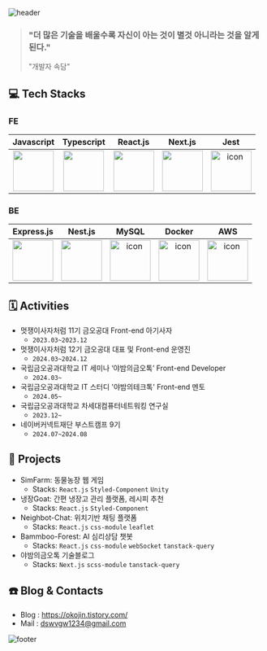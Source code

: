 ![header](https://capsule-render.vercel.app/api?type=transparent&height=200&color=gradient&text=FE%20개발자%20황용진입니다.&section=header&reversal=false&textBg=false&animation=fadeIn&fontColor=1a2a2b)

> ### "더 많은 기술을 배울수록 자신이 아는 것이 별것 아니라는 것을 알게 된다." <br />
> "개발자 속담"
  
## 💻 Tech Stacks

### FE
|Javascript|Typescript|React.js|Next.js|Jest|
|:-:|:-:|:-:|:-:|:-:|
| <img src="https://techstack-generator.vercel.app/js-icon.svg" width="80" height="80" /><br /> | <img src="https://techstack-generator.vercel.app/ts-icon.svg" width="80" height="80" /><br /> | <img src="https://techstack-generator.vercel.app/react-icon.svg" width="80" height="80" /><br /> | <img src="https://www.soaple.io/static/post/8/cover-image.png" width="80" height="80" /><br /> | <img src="https://techstack-generator.vercel.app/jest-icon.svg" alt="icon" width="80" height="80" /><br /> |

### BE
|Express.js|Nest.js|MySQL|Docker|AWS|
|:-:|:-:|:-:|:-:|:-:|
| <img src="https://encrypted-tbn0.gstatic.com/images?q=tbn:ANd9GcSnDneBGnQL7E9hZDwztRO1GfQcCj1FqRrhBw&s" width="80" height="80" /><br /> | <img src="https://ih1.redbubble.net/image.1084299841.8155/tst,small,507x507-pad,600x600,f8f8f8.jpg" width="80" height="80" /><br /> | <img src="https://techstack-generator.vercel.app/mysql-icon.svg" alt="icon" width="80" height="80" /><br /> | <img src="https://techstack-generator.vercel.app/docker-icon.svg" alt="icon" width="80" height="80" /><br /> | <img src="https://techstack-generator.vercel.app/aws-icon.svg" alt="icon" width="80" height="80" /><br /> |

## 🗓️ Activities

- 멋쟁이사자처럼 11기 금오공대 Front-end 아기사자
  - `2023.03~2023.12`
- 멋쟁이사자처럼 12기 금오공대 대표 및 Front-end 운영진
  - `2024.03~2024.12`
- 국립금오공과대학교 IT 세미나 ‘야밤의금오톡’ Front-end Developer
  - `2024.03~`
- 국립금오공과대학교 IT 스터디 '야밤의테크톡' Front-end 멘토
  - `2024.05~`
- 국립금오공과대학교 차세대컴퓨터네트워킹 연구실
  - `2023.12~`
- 네이버커넥트재단 부스트캠프 9기
  - `2024.07~2024.08`

## 📕 Projects

- SimFarm: 동물농장 웹 게임
  - Stacks: `React.js` `Styled-Component` `Unity`
- 냉장Goat: 간편 냉장고 관리 플랫폼, 레시피 추천
  - Stacks: `React.js` `Styled-Component`
- Neighbot-Chat: 위치기반 채팅 플랫폼
  - Stacks: `React.js` `css-module` `leaflet`
- Bammboo-Forest: AI 심리상담 챗봇
  - Stacks: `React.js` `css-module` `webSocket` `tanstack-query`
- 야밤의금오톡 기술블로그
  - Stacks: `Next.js` `scss-module` `tanstack-query`

## ☎️ Blog & Contacts
 
- Blog : https://okojin.tistory.com/
- Mail : dswvgw1234@gmail.com  


![footer](https://capsule-render.vercel.app/api?type=waving&height=200&color=gradient&section=footer&reversal=false&textBg=false&animation=fadeIn&fontColor=1a2aAA)
